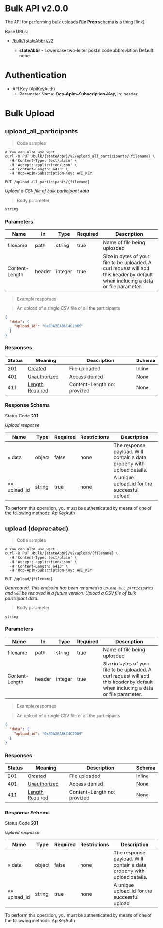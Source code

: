
<h1 id="bulk-api">Bulk API v2.0.0</h1>

The API for performing bulk uploads
<b>File Prep</b> schema is a thing [link]

Base URLs:

* <a href="/bulk/{stateAbbr}/v2">/bulk/{stateAbbr}/v2</a>

    * **stateAbbr** - Lowercase two-letter postal code abbreviation Default: none

# Authentication

* API Key (ApiKeyAuth)
    - Parameter Name: **Ocp-Apim-Subscription-Key**, in: header. 

<h1 id="bulk-api-bulk-upload">Bulk Upload</h1>

## upload_all_participants

<a id="opIdupload_all_participants"></a>

> Code samples

```shell
# You can also use wget
curl -X PUT /bulk/{stateAbbr}/v2/upload_all_participants/{filename} \
  -H 'Content-Type: text/plain' \
  -H 'Accept: application/json' \
  -H 'Content-Length: 6413' \
  -H 'Ocp-Apim-Subscription-Key: API_KEY'

```

`PUT /upload_all_participants/{filename}`

*Upload a CSV file of bulk participant data*

> Body parameter

```
string

```

<h3 id="upload_all_participants-parameters">Parameters</h3>

|Name|In|Type|Required|Description|
|---|---|---|---|---|
|filename|path|string|true|Name of file being uploaded|
|Content-Length|header|integer|true|Size in bytes of your file to be uploaded. A curl request will add this header by default when including a data or file parameter.|

> Example responses

> An upload of a single CSV file of all the participants

```json
{
  "data": {
    "upload_id": "0x8DA2EA86C4C2089"
  }
}
```

<h3 id="upload_all_participants-responses">Responses</h3>

|Status|Meaning|Description|Schema|
|---|---|---|---|
|201|[Created](https://tools.ietf.org/html/rfc7231#section-6.3.2)|File uploaded|Inline|
|401|[Unauthorized](https://tools.ietf.org/html/rfc7235#section-3.1)|Access denied|None|
|411|[Length Required](https://tools.ietf.org/html/rfc7231#section-6.5.10)|Content-Length not provided|None|

<h3 id="upload_all_participants-responseschema">Response Schema</h3>

Status Code **201**

*Upload response*

|Name|Type|Required|Restrictions|Description|
|---|---|---|---|---|
|» data|object|false|none|The response payload. Will contain a data property with upload details.|
|»» upload_id|string|true|none|A unique upload_id for the successful upload.|

<aside class="warning">
To perform this operation, you must be authenticated by means of one of the following methods:
ApiKeyAuth
</aside>

## upload (deprecated)

<a id="opIdupload (deprecated)"></a>

> Code samples

```shell
# You can also use wget
curl -X PUT /bulk/{stateAbbr}/v2/upload/{filename} \
  -H 'Content-Type: text/plain' \
  -H 'Accept: application/json' \
  -H 'Content-Length: 6413' \
  -H 'Ocp-Apim-Subscription-Key: API_KEY'

```

`PUT /upload/{filename}`

*Deprecated. This endpoint has been renamed to `upload_all_participants` and will be removed in a future version. Upload a CSV file of bulk participant data.*

> Body parameter

```
string

```

<h3 id="upload-(deprecated)-parameters">Parameters</h3>

|Name|In|Type|Required|Description|
|---|---|---|---|---|
|filename|path|string|true|Name of file being uploaded|
|Content-Length|header|integer|true|Size in bytes of your file to be uploaded. A curl request will add this header by default when including a data or file parameter.|

> Example responses

> An upload of a single CSV file of all the participants

```json
{
  "data": {
    "upload_id": "0x8DA2EA86C4C2089"
  }
}
```

<h3 id="upload-(deprecated)-responses">Responses</h3>

|Status|Meaning|Description|Schema|
|---|---|---|---|
|201|[Created](https://tools.ietf.org/html/rfc7231#section-6.3.2)|File uploaded|Inline|
|401|[Unauthorized](https://tools.ietf.org/html/rfc7235#section-3.1)|Access denied|None|
|411|[Length Required](https://tools.ietf.org/html/rfc7231#section-6.5.10)|Content-Length not provided|None|

<h3 id="upload-(deprecated)-responseschema">Response Schema</h3>

Status Code **201**

*Upload response*

|Name|Type|Required|Restrictions|Description|
|---|---|---|---|---|
|» data|object|false|none|The response payload. Will contain a data property with upload details.|
|»» upload_id|string|true|none|A unique upload_id for the successful upload.|

<aside class="warning">
To perform this operation, you must be authenticated by means of one of the following methods:
ApiKeyAuth
</aside>

